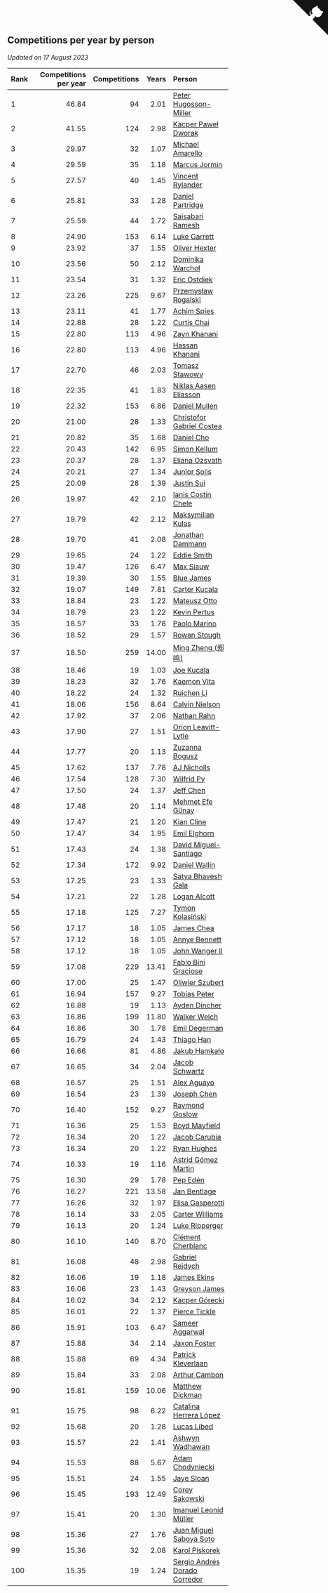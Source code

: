 ## Competitions per year by person

*Updated on 17 August 2023*

| Rank | Competitions per year | Competitions | Years | Person |
| :--- | ---: | ---: | ---: | :--- |
| 1 | 46.84 | 94 | 2.01 | [Peter Hugosson-Miller](https://www.worldcubeassociation.org/persons/2021HUGO01) |
| 2 | 41.55 | 124 | 2.98 | [Kacper Paweł Dworak](https://www.worldcubeassociation.org/persons/2020DWOR01) |
| 3 | 29.97 | 32 | 1.07 | [Michael Amarello](https://www.worldcubeassociation.org/persons/2022AMAR09) |
| 4 | 29.59 | 35 | 1.18 | [Marcus Jormin](https://www.worldcubeassociation.org/persons/2022JORM01) |
| 5 | 27.57 | 40 | 1.45 | [Vincent Rylander](https://www.worldcubeassociation.org/persons/2022RYLA01) |
| 6 | 25.81 | 33 | 1.28 | [Daniel Partridge](https://www.worldcubeassociation.org/persons/2022PART02) |
| 7 | 25.59 | 44 | 1.72 | [Saisabari Ramesh](https://www.worldcubeassociation.org/persons/2021RAME01) |
| 8 | 24.90 | 153 | 6.14 | [Luke Garrett](https://www.worldcubeassociation.org/persons/2017GARR05) |
| 9 | 23.92 | 37 | 1.55 | [Oliver Hexter](https://www.worldcubeassociation.org/persons/2022HEXT01) |
| 10 | 23.56 | 50 | 2.12 | [Dominika Warchoł](https://www.worldcubeassociation.org/persons/2021WARC01) |
| 11 | 23.54 | 31 | 1.32 | [Eric Ostdiek](https://www.worldcubeassociation.org/persons/2022OSTD01) |
| 12 | 23.26 | 225 | 9.67 | [Przemysław Rogalski](https://www.worldcubeassociation.org/persons/2013ROGA02) |
| 13 | 23.11 | 41 | 1.77 | [Achim Spies](https://www.worldcubeassociation.org/persons/2021SPIE01) |
| 14 | 22.88 | 28 | 1.22 | [Curtis Chai](https://www.worldcubeassociation.org/persons/2022CHAI02) |
| 15 | 22.80 | 113 | 4.96 | [Zayn Khanani](https://www.worldcubeassociation.org/persons/2018KHAN28) |
| 16 | 22.80 | 113 | 4.96 | [Hassan Khanani](https://www.worldcubeassociation.org/persons/2018KHAN26) |
| 17 | 22.70 | 46 | 2.03 | [Tomasz Stawowy](https://www.worldcubeassociation.org/persons/2021STAW01) |
| 18 | 22.35 | 41 | 1.83 | [Niklas Aasen Eliasson](https://www.worldcubeassociation.org/persons/2021ELIA01) |
| 19 | 22.32 | 153 | 6.86 | [Daniel Mullen](https://www.worldcubeassociation.org/persons/2016MULL04) |
| 20 | 21.00 | 28 | 1.33 | [Christofor Gabriel Costea](https://www.worldcubeassociation.org/persons/2022COST03) |
| 21 | 20.82 | 35 | 1.68 | [Daniel Cho](https://www.worldcubeassociation.org/persons/2021CHOD01) |
| 22 | 20.43 | 142 | 6.95 | [Simon Kellum](https://www.worldcubeassociation.org/persons/2016KELL12) |
| 23 | 20.37 | 28 | 1.37 | [Eliana Ozsvath](https://www.worldcubeassociation.org/persons/2022OZSV01) |
| 24 | 20.21 | 27 | 1.34 | [Junior Solis](https://www.worldcubeassociation.org/persons/2022SOLI03) |
| 25 | 20.09 | 28 | 1.39 | [Justin Sui](https://www.worldcubeassociation.org/persons/2022SUIJ01) |
| 26 | 19.97 | 42 | 2.10 | [Ianis Costin Chele](https://www.worldcubeassociation.org/persons/2021CHEL01) |
| 27 | 19.79 | 42 | 2.12 | [Maksymilian Kulas](https://www.worldcubeassociation.org/persons/2021KULA02) |
| 28 | 19.70 | 41 | 2.08 | [Jonathan Dammann](https://www.worldcubeassociation.org/persons/2021DAMM01) |
| 29 | 19.65 | 24 | 1.22 | [Eddie Smith](https://www.worldcubeassociation.org/persons/2022SMIT20) |
| 30 | 19.47 | 126 | 6.47 | [Max Siauw](https://www.worldcubeassociation.org/persons/2017SIAU02) |
| 31 | 19.39 | 30 | 1.55 | [Blue James](https://www.worldcubeassociation.org/persons/2022JAME01) |
| 32 | 19.07 | 149 | 7.81 | [Carter Kucala](https://www.worldcubeassociation.org/persons/2015KUCA01) |
| 33 | 18.84 | 23 | 1.22 | [Mateusz Otto](https://www.worldcubeassociation.org/persons/2022OTTO01) |
| 34 | 18.79 | 23 | 1.22 | [Kevin Pertus](https://www.worldcubeassociation.org/persons/2022PERT01) |
| 35 | 18.57 | 33 | 1.78 | [Paolo Marino](https://www.worldcubeassociation.org/persons/2021MARI04) |
| 36 | 18.52 | 29 | 1.57 | [Rowan Stough](https://www.worldcubeassociation.org/persons/2022STOU01) |
| 37 | 18.50 | 259 | 14.00 | [Ming Zheng (郑鸣)](https://www.worldcubeassociation.org/persons/2009ZHEN11) |
| 38 | 18.46 | 19 | 1.03 | [Joe Kucala](https://www.worldcubeassociation.org/persons/2022KUCA01) |
| 39 | 18.23 | 32 | 1.76 | [Kaemon Vita](https://www.worldcubeassociation.org/persons/2021VITA01) |
| 40 | 18.22 | 24 | 1.32 | [Ruichen Li](https://www.worldcubeassociation.org/persons/2022LIRU02) |
| 41 | 18.06 | 156 | 8.64 | [Calvin Nielson](https://www.worldcubeassociation.org/persons/2014NIEL03) |
| 42 | 17.92 | 37 | 2.06 | [Nathan Rahn](https://www.worldcubeassociation.org/persons/2021RAHN01) |
| 43 | 17.90 | 27 | 1.51 | [Orion Leavitt-Lytle](https://www.worldcubeassociation.org/persons/2022LEAV01) |
| 44 | 17.77 | 20 | 1.13 | [Zuzanna Bogusz](https://www.worldcubeassociation.org/persons/2022BOGU01) |
| 45 | 17.62 | 137 | 7.78 | [AJ Nicholls](https://www.worldcubeassociation.org/persons/2015NICH04) |
| 46 | 17.54 | 128 | 7.30 | [Wilfrid Py](https://www.worldcubeassociation.org/persons/2016PYWI01) |
| 47 | 17.50 | 24 | 1.37 | [Jeff Chen](https://www.worldcubeassociation.org/persons/2022CHEN19) |
| 48 | 17.48 | 20 | 1.14 | [Mehmet Efe Günay](https://www.worldcubeassociation.org/persons/2022GUNA05) |
| 49 | 17.47 | 21 | 1.20 | [Kian Cline](https://www.worldcubeassociation.org/persons/2022CLIN01) |
| 50 | 17.47 | 34 | 1.95 | [Emil Elghorn](https://www.worldcubeassociation.org/persons/2021ELGH01) |
| 51 | 17.43 | 24 | 1.38 | [David Miguel-Santiago](https://www.worldcubeassociation.org/persons/2022MIGU02) |
| 52 | 17.34 | 172 | 9.92 | [Daniel Wallin](https://www.worldcubeassociation.org/persons/2013WALL03) |
| 53 | 17.25 | 23 | 1.33 | [Satya Bhavesh Gala](https://www.worldcubeassociation.org/persons/2022GALA03) |
| 54 | 17.21 | 22 | 1.28 | [Logan Alcott](https://www.worldcubeassociation.org/persons/2022ALCO02) |
| 55 | 17.18 | 125 | 7.27 | [Tymon Kolasiński](https://www.worldcubeassociation.org/persons/2016KOLA02) |
| 56 | 17.17 | 18 | 1.05 | [James Chea](https://www.worldcubeassociation.org/persons/2022CHEA05) |
| 57 | 17.12 | 18 | 1.05 | [Annye Bennett](https://www.worldcubeassociation.org/persons/2022BENN11) |
| 58 | 17.12 | 18 | 1.05 | [John Wanger II](https://www.worldcubeassociation.org/persons/2022WANG39) |
| 59 | 17.08 | 229 | 13.41 | [Fabio Bini Graciose](https://www.worldcubeassociation.org/persons/2010GRAC02) |
| 60 | 17.00 | 25 | 1.47 | [Oliwier Szubert](https://www.worldcubeassociation.org/persons/2022SZUB01) |
| 61 | 16.94 | 157 | 9.27 | [Tobias Peter](https://www.worldcubeassociation.org/persons/2014PETE03) |
| 62 | 16.88 | 19 | 1.13 | [Ayden Dincher](https://www.worldcubeassociation.org/persons/2022DINC01) |
| 63 | 16.86 | 199 | 11.80 | [Walker Welch](https://www.worldcubeassociation.org/persons/2011WELC01) |
| 64 | 16.86 | 30 | 1.78 | [Emil Degerman](https://www.worldcubeassociation.org/persons/2021DEGE01) |
| 65 | 16.79 | 24 | 1.43 | [Thiago Han](https://www.worldcubeassociation.org/persons/2022HANT01) |
| 66 | 16.66 | 81 | 4.86 | [Jakub Hamkało](https://www.worldcubeassociation.org/persons/2018HAMK01) |
| 67 | 16.65 | 34 | 2.04 | [Jacob Schwartz](https://www.worldcubeassociation.org/persons/2021SCHW01) |
| 68 | 16.57 | 25 | 1.51 | [Alex Aguayo](https://www.worldcubeassociation.org/persons/2022AGUA01) |
| 69 | 16.54 | 23 | 1.39 | [Joseph Chen](https://www.worldcubeassociation.org/persons/2022CHEN16) |
| 70 | 16.40 | 152 | 9.27 | [Raymond Goslow](https://www.worldcubeassociation.org/persons/2014GOSL01) |
| 71 | 16.36 | 25 | 1.53 | [Boyd Mayfield](https://www.worldcubeassociation.org/persons/2022MAYF01) |
| 72 | 16.34 | 20 | 1.22 | [Jacob Carubia](https://www.worldcubeassociation.org/persons/2022CARU02) |
| 73 | 16.34 | 20 | 1.22 | [Ryan Hughes](https://www.worldcubeassociation.org/persons/2022HUGH04) |
| 74 | 16.33 | 19 | 1.16 | [Astrid Gómez Martin](https://www.worldcubeassociation.org/persons/2022MART26) |
| 75 | 16.30 | 29 | 1.78 | [Pep Edén](https://www.worldcubeassociation.org/persons/2021EDEN01) |
| 76 | 16.27 | 221 | 13.58 | [Jan Bentlage](https://www.worldcubeassociation.org/persons/2010BENT01) |
| 77 | 16.26 | 32 | 1.97 | [Elisa Gasperotti](https://www.worldcubeassociation.org/persons/2021GASP01) |
| 78 | 16.14 | 33 | 2.05 | [Carter Williams](https://www.worldcubeassociation.org/persons/2021WILL06) |
| 79 | 16.13 | 20 | 1.24 | [Luke Ripperger](https://www.worldcubeassociation.org/persons/2022RIPP01) |
| 80 | 16.10 | 140 | 8.70 | [Clément Cherblanc](https://www.worldcubeassociation.org/persons/2014CHER05) |
| 81 | 16.08 | 48 | 2.98 | [Gabriel Rejdych](https://www.worldcubeassociation.org/persons/2020REJD01) |
| 82 | 16.06 | 19 | 1.18 | [James Ekins](https://www.worldcubeassociation.org/persons/2022EKIN01) |
| 83 | 16.06 | 23 | 1.43 | [Greyson James](https://www.worldcubeassociation.org/persons/2022JAME02) |
| 84 | 16.02 | 34 | 2.12 | [Kacper Górecki](https://www.worldcubeassociation.org/persons/2021GORE01) |
| 85 | 16.01 | 22 | 1.37 | [Pierce Tickle](https://www.worldcubeassociation.org/persons/2022TICK01) |
| 86 | 15.91 | 103 | 6.47 | [Sameer Aggarwal](https://www.worldcubeassociation.org/persons/2017AGGA01) |
| 87 | 15.88 | 34 | 2.14 | [Jaxon Foster](https://www.worldcubeassociation.org/persons/2021FOST01) |
| 88 | 15.88 | 69 | 4.34 | [Patrick Kleverlaan](https://www.worldcubeassociation.org/persons/2019KLEV01) |
| 89 | 15.84 | 33 | 2.08 | [Arthur Cambon](https://www.worldcubeassociation.org/persons/2021CAMB01) |
| 90 | 15.81 | 159 | 10.06 | [Matthew Dickman](https://www.worldcubeassociation.org/persons/2013DICK01) |
| 91 | 15.75 | 98 | 6.22 | [Catalina Herrera López](https://www.worldcubeassociation.org/persons/2017LOPE31) |
| 92 | 15.68 | 20 | 1.28 | [Lucas Libed](https://www.worldcubeassociation.org/persons/2022LIBE02) |
| 93 | 15.57 | 22 | 1.41 | [Ashwyn Wadhawan](https://www.worldcubeassociation.org/persons/2022WADH02) |
| 94 | 15.53 | 88 | 5.67 | [Adam Chodyniecki](https://www.worldcubeassociation.org/persons/2017CHOD02) |
| 95 | 15.51 | 24 | 1.55 | [Jaye Sloan](https://www.worldcubeassociation.org/persons/2022SLOA01) |
| 96 | 15.45 | 193 | 12.49 | [Corey Sakowski](https://www.worldcubeassociation.org/persons/2011SAKO01) |
| 97 | 15.41 | 20 | 1.30 | [Imanuel Leonid Müller](https://www.worldcubeassociation.org/persons/2022MULL02) |
| 98 | 15.36 | 27 | 1.76 | [Juan Miguel Saboya Soto](https://www.worldcubeassociation.org/persons/2021SOTO01) |
| 99 | 15.36 | 32 | 2.08 | [Karol Piskorek](https://www.worldcubeassociation.org/persons/2021PISK01) |
| 100 | 15.35 | 19 | 1.24 | [Sergio Andrés Dorado Corredor](https://www.worldcubeassociation.org/persons/2022CORR05) |


<a href="https://github.com/JustinTimeCuber/wca_statistics" class="github-corner" aria-label="View source on Github"><svg width="80" height="80" viewBox="0 0 250 250" style="fill:#151513; color:#fff; position: absolute; top: 0; border: 0; right: 0;" aria-hidden="true"><path d="M0,0 L115,115 L130,115 L142,142 L250,250 L250,0 Z"></path><path d="M128.3,109.0 C113.8,99.7 119.0,89.6 119.0,89.6 C122.0,82.7 120.5,78.6 120.5,78.6 C119.2,72.0 123.4,76.3 123.4,76.3 C127.3,80.9 125.5,87.3 125.5,87.3 C122.9,97.6 130.6,101.9 134.4,103.2" fill="currentColor" style="transform-origin: 130px 106px;" class="octo-arm"></path><path d="M115.0,115.0 C114.9,115.1 118.7,116.5 119.8,115.4 L133.7,101.6 C136.9,99.2 139.9,98.4 142.2,98.6 C133.8,88.0 127.5,74.4 143.8,58.0 C148.5,53.4 154.0,51.2 159.7,51.0 C160.3,49.4 163.2,43.6 171.4,40.1 C171.4,40.1 176.1,42.5 178.8,56.2 C183.1,58.6 187.2,61.8 190.9,65.4 C194.5,69.0 197.7,73.2 200.1,77.6 C213.8,80.2 216.3,84.9 216.3,84.9 C212.7,93.1 206.9,96.0 205.4,96.6 C205.1,102.4 203.0,107.8 198.3,112.5 C181.9,128.9 168.3,122.5 157.7,114.1 C157.9,116.9 156.7,120.9 152.7,124.9 L141.0,136.5 C139.8,137.7 141.6,141.9 141.8,141.8 Z" fill="currentColor" class="octo-body"></path></svg></a><style>.github-corner:hover .octo-arm{animation:octocat-wave 560ms ease-in-out}@keyframes octocat-wave{0%,100%{transform:rotate(0)}20%,60%{transform:rotate(-25deg)}40%,80%{transform:rotate(10deg)}}@media (max-width:500px){.github-corner:hover .octo-arm{animation:none}.github-corner .octo-arm{animation:octocat-wave 560ms ease-in-out}}</style>

